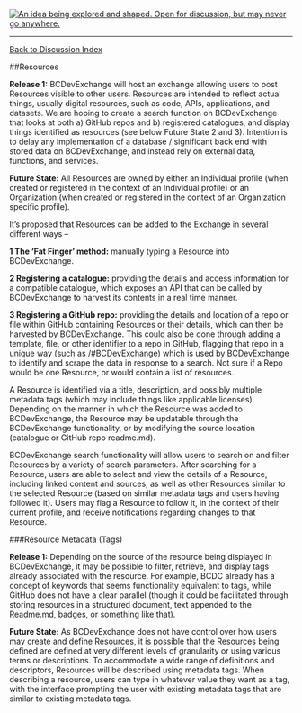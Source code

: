 <a rel="research" href="https://github.com/BCDevExchange/docs/wiki/Project-States"><img alt="An idea being explored and shaped. Open for discussion, but may never go anywhere." style="border-width:0" src="https://img.shields.io/badge/BCDevExchange-Research-red.svg" title="An idea being explored and shaped. Open for discussion, but may never go anywhere." /></a>

---
[Back to Discussion Index](../discussion_index.md)


##Resources

**Release 1:** BCDevExchange will host an exchange allowing users to post Resources visible to other users. Resources are intended to reflect actual things, usually digital resources, such as code, APIs, applications, and datasets. We are hoping to create a search function on BCDevExchange that looks at both a) GitHub repos and b) registered catalogues, and display things identified as resources (see below Future State 2 and 3). Intention is to delay any implementation of a database / significant back end with stored data on BCDevExchange, and instead rely on external data, functions, and services.
  
**Future State:** All Resources are owned by either an Individual profile (when created or registered in the context of an Individual profile) or an Organization (when created or registered in the context of an Organization specific profile). 

It’s proposed that Resources can be added to the Exchange in several different ways – 

**1 The ‘Fat Finger’ method:** manually typing a Resource into BCDevExchange. 

**2 Registering a catalogue:** providing the details and access information for a compatible catalogue, which exposes an API that can be called by BCDevExchange to harvest its contents in a real time manner. 

**3 Registering a GitHub repo:** providing the details and location of a repo or file within GitHub containing Resources or their details, which can then be harvested by BCDevExchange. This could also be done through adding a template, file, or other identifier to a repo in GitHub, flagging that repo in a unique way (such as /#BCDevExchange) which is used by BCDevExchange to identify and scrape the data in response to a search. Not sure if a Repo would be one Resource, or would contain a list of resources. 

A Resource is identified via a title, description, and possibly multiple metadata tags (which may include things like applicable licenses). Depending on the manner in which the Resource was added to BCDevExchange, the Resource may be updatable through the BCDevExchange functionality, or by modifying the source location (catalogue or GitHub repo readme.md). 

BCDevExchange search functionality will allow users to search on and filter Resources by a variety of search parameters. After searching for a Resource, users are able to select and view the details of a Resource, including linked content and sources, as well as other Resources similar to the selected Resource (based on similar metadata tags and users having followed it). Users may flag a Resource to follow it, in the context of their current profile, and receive notifications regarding changes to that Resource. 

###Resource Metadata (Tags)

**Release 1:** Depending on the source of the resource being displayed in BCDevExchange, it may be possible to filter, retrieve, and display tags already associated with the resource. For example, BCDC already has a concept of keywords that seems functionality equivalent to tags, while GitHub does not have a clear parallel (though it could be facilitated through storing resources in a structured document, text appended to the Readme.md, badges, or something like that).  

**Future State:** As BCDevExchange does not have control over how users may create and define Resources, it is possible that the Resources being defined are defined at very different levels of granularity or using various terms or descriptions. To accommodate a wide range of definitions and descriptors, Resources will be described using metadata tags. When describing a resource, users can type in whatever value they want as a tag, with the interface prompting the user with existing metadata tags that are similar to existing metadata tags.
